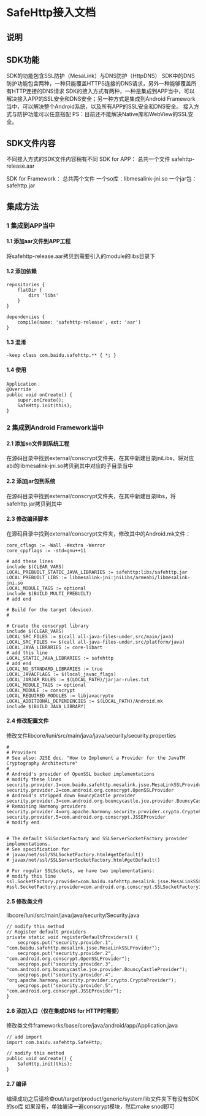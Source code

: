 # SafeHttp接入文档 
## 说明

## SDK功能
SDK的功能包含SSL防护（MesaLink）与DNS防护（HttpDNS）
SDK中的DNS防护功能包含两种，一种只能覆盖HTTPS连接的DNS请求，另外一种能够覆盖所有HTTP连接的DNS请求
SDK的接入方式有两种，一种是集成到APP当中，可以解决接入APP的SSL安全和DNS安全；另一种方式是集成到Android Framework当中，可以解决整个Android系统，以及所有APP的SSL安全和DNS安全。
接入方式与防护功能可以任意搭配
PS：目前还不能解决Native库和WebView的SSL安全。

## SDK文件内容
不同接入方式的SDK文件内容稍有不同
SDK for APP：
总共一个文件
safehttp-release.aar

SDK for Framework：
总共两个文件
一个so库：libmesalink-jni.so
一个jar包：safehttp.jar

## 集成方法
### 1 集成到APP当中
#### 1.1 添加aar文件到APP工程
将safehttp-release.aar拷贝到需要引入的module的libs目录下

#### 1.2 添加依赖
```
repositories {
    flatDir {
        dirs 'libs'
    }
}

dependencies {
    compile(name: 'safehttp-release', ext: 'aar')
}
```

#### 1.3 混淆
```
-keep class com.baidu.safehttp.** { *; }
```

#### 1.4 使用
```
Application：
@Override
public void onCreate() {
    super.onCreate();
    SafeHttp.init(this);
}
```

### 2 集成到Android Framework当中
#### 2.1 添加so文件到系统工程
在源码目录中找到external/conscrypt文件夹，在其中新建目录jniLibs，将对应abi的libmesalink-jni.so拷贝到其中对应的子目录当中
#### 2.2 添加jar包到系统
在源码目录中找到external/conscrypt文件夹，在其中新建目录libs，将safehttp.jar拷贝到其中
#### 2.3 修改编译脚本
在源码目录中找到external/conscrypt文件夹，修改其中的Android.mk文件：
```
core_cflags := -Wall -Wextra -Werror
core_cppflags := -std=gnu++11

# add these lines
include $(CLEAR_VARS)
LOCAL_PREBUILT_STATIC_JAVA_LIBRARIES := safehttp:libs/safehttp.jar
LOCAL_PREBUILT_LIBS := libmesalink-jni:jniLibs/armeabi/libmesalink-jni.so
LOCAL_MODULE_TAGS := optional
include $(BUILD_MULTI_PREBUILT)
# add end

# Build for the target (device).
#

# Create the conscrypt library
include $(CLEAR_VARS)
LOCAL_SRC_FILES := $(call all-java-files-under,src/main/java)
LOCAL_SRC_FILES += $(call all-java-files-under,src/platform/java)
LOCAL_JAVA_LIBRARIES := core-libart
# add this line
LOCAL_STATIC_JAVA_LIBRARIES := safehttp
# add end
LOCAL_NO_STANDARD_LIBRARIES := true
LOCAL_JAVACFLAGS := $(local_javac_flags)
LOCAL_JARJAR_RULES := $(LOCAL_PATH)/jarjar-rules.txt
LOCAL_MODULE_TAGS := optional
LOCAL_MODULE := conscrypt
LOCAL_REQUIRED_MODULES := libjavacrypto
LOCAL_ADDITIONAL_DEPENDENCIES := $(LOCAL_PATH)/Android.mk
include $(BUILD_JAVA_LIBRARY)
```

#### 2.4 修改配置文件
修改文件libcore/luni/src/main/java/java/security/security.properties
```
#
# Providers
# See also: J2SE doc. "How to Implement a Provider for the JavaTM Cryptography Architecture"
#
# Android's provider of OpenSSL backed implementations
# modify these lines
security.provider.1=com.baidu.safehttp.mesalink.jsse.MesaLinkSSLProvider
security.provider.2=com.android.org.conscrypt.OpenSSLProvider
# Android's stripped down BouncyCastle provider
security.provider.3=com.android.org.bouncycastle.jce.provider.BouncyCastleProvider
# Remaining Harmony providers
security.provider.4=org.apache.harmony.security.provider.crypto.CryptoProvider
security.provider.5=com.android.org.conscrypt.JSSEProvider
# modify end


# The default SSLSocketFactory and SSLServerSocketFactory provider implementations.
# See specification for 
# javax/net/ssl/SSLSocketFactory.html#getDefault()
# javax/net/ssl/SSLServerSocketFactory.html#getDefault()

# For regular SSLSockets, we have two implementations:
# modify this line
ssl.SocketFactory.provider=com.baidu.safehttp.mesalink.jsse.MesaLinkSSLSocketFactoryImpl
#ssl.SocketFactory.provider=com.android.org.conscrypt.SSLSocketFactoryImpl
```

#### 2.5 修改类文件
libcore/luni/src/main/java/java/security/Security.java
```
// modify this method
// Register default providers
private static void registerDefaultProviders() {
    secprops.put("security.provider.1", "com.baidu.safehttp.mesalink.jsse.MesaLinkSSLProvider");
    secprops.put("security.provider.2", "com.android.org.conscrypt.OpenSSLProvider");
    secprops.put("security.provider.3", "com.android.org.bouncycastle.jce.provider.BouncyCastleProvider");
    secprops.put("security.provider.4", "org.apache.harmony.security.provider.crypto.CryptoProvider");
    secprops.put("security.provider.5", "com.android.org.conscrypt.JSSEProvider");
}
```

#### 2.6 添加入口（仅在集成DNS for HTTP时需要）
修改类文件frameworks/base/core/java/android/app/Application.java
```
// add import
import com.baidu.safehttp.SafeHttp;

// modify this method
public void onCreate() {
    SafeHttp.init(this);
}
```

#### 2.7 编译
编译成功之后请检查out/target/product/generic/system/lib文件夹下有没有SDK的so库
如果没有，单独编译一遍conscrypt模块，然后make snod即可
